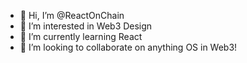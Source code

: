 - 👋 Hi, I’m @ReactOnChain
- 👀 I’m interested in Web3 Design
- 🌱 I’m currently learning React
- 💞️ I’m looking to collaborate on anything OS in Web3!


<!---
ReactOnChain/ReactOnChain is a ✨ special ✨ repository because its `README.md` (this file) appears on your GitHub profile.
You can click the Preview link to take a look at your changes.
--->
